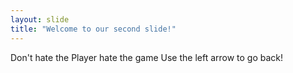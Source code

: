 ```yaml
---
layout: slide
title: "Welcome to our second slide!"
---
```

Don't hate the Player hate the game
Use the left arrow to go back!
